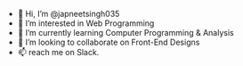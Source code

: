 - 👋 Hi, I’m @japneetsingh035
- 👀 I’m interested in Web Programming
- 🌱 I’m currently learning Computer Programming & Analysis
- 💞️ I’m looking to collaborate on Front-End Designs
- 📫 reach me on Slack.

<!---
japneetsingh0307/japneetsingh0307 is a ✨ special ✨ repository because its `README.md` (this file) appears on your GitHub profile.
You can click the Preview link to take a look at your changes.
--->
